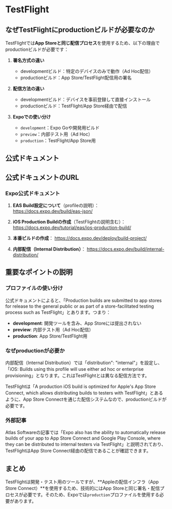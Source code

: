 # TestFlight

## なぜTestFlightにproductionビルドが必要なのか

TestFlightでは**App Storeと同じ配信プロセス**を使用するため、以下の理由でproductionビルドが必要です：

1. **署名方式の違い**
   - developmentビルド：特定のデバイスのみで動作（Ad Hoc配信）
   - productionビルド：App Store/TestFlight配信用の署名

2. **配信方法の違い**
   - developmentビルド：デバイスを事前登録して直接インストール
   - productionビルド：TestFlight/App Store経由で配信

3. **Expoでの使い分け**
   - `development`：Expo Goや開発用ビルド
   - `preview`：内部テスト用（Ad Hoc）
   - `production`：TestFlight/App Store用

## 公式ドキュメント

## 公式ドキュメントのURL

### Expo公式ドキュメント

1. **EAS Build設定について**（profileの説明）：
   https://docs.expo.dev/build/eas-json/

2. **iOS Production Buildの作成**（TestFlightの説明含む）：
   https://docs.expo.dev/tutorial/eas/ios-production-build/

3. **本番ビルドの作成**：
   https://docs.expo.dev/deploy/build-project/

4. **内部配信（Internal Distribution）**：
   https://docs.expo.dev/build/internal-distribution/

## 重要なポイントの説明

### プロファイルの使い分け

公式ドキュメントによると、「Production builds are submitted to app stores for release to the general public or as part of a store-facilitated testing process such as TestFlight」とあります。つまり：

- **development**: 開発ツールを含み、App Storeには提出されない
- **preview**: 内部テスト用（Ad Hoc配信）
- **production**: App Store/TestFlight用

### なぜproductionが必要か

内部配信（Internal Distribution）では「distribution": "internal"」を設定し、「iOS: Builds using this profile will use either ad hoc or enterprise provisioning」となります。これはTestFlightとは異なる配信方法です。

TestFlightは「A production iOS build is optimized for Apple's App Store Connect, which allows distributing builds to testers with TestFlight」とあるように、App Store Connectを通じた配信システムなので、productionビルドが必要です。

### 外部記事

Atlas Softwareの記事では「Expo also has the ability to automatically release builds of your app to App Store Connect and Google Play Console, where they can be distributed to internal testers via TestFlight」と説明されており、TestFlightはApp Store Connect経由の配信であることが確認できます。

## まとめ

TestFlightは開発・テスト用のツールですが、**Appleの配信インフラ（App Store Connect）**を使用するため、技術的にはApp Storeと同じ署名・配信プロセスが必要です。そのため、Expoでは`production`プロファイルを使用する必要があります。
